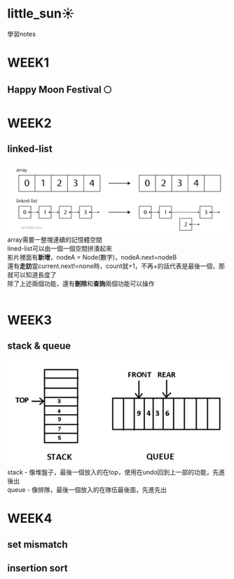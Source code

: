 # little_sun☀
學習notes

WEEK1
=
Happy Moon Festival 🌕
-

WEEK2
=
linked-list
  -
![image](https://github.com/yunghsin615/little_sun/blob/master/CodeSignal/Python/linked-list.jpg)
array需要一整塊連續的記憶體空間<br>
lined-list可以由一個一個空間拼湊起來<br>
影片裡面有**新增**，nodeA = Node(數字)，nodeA.next=nodeB<br>
還有**走訪**當current.next!=none時，count就+1，不再+的話代表是最後一個，那就可以知道長度了<br>
除了上述兩個功能，還有**刪除**和**查詢**兩個功能可以操作<br>
<br>

WEEK3
=
stack &  queue
  -
![image](https://github.com/yunghsin615/little_sun/blob/master/CodeSignal/Python/stack&queue.jpg)
stack - 像堆盤子，最後一個放入的在top，使用在undo回到上一部的功能，先進後出<br>
queue - 像排隊，最後一個放入的在隊伍最後面，先進先出

WEEK4
=
set mismatch
  -
insertion sort
  -
